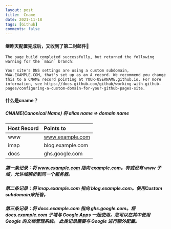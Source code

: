 ```yaml
---
layout: post
title:  Cname
date: 2021-11-18
tags: [Github]
comments: false
---
```

#### 继昨天配置完成后，又收到了第二封邮件📧
```
The page build completed successfully, but returned the following warning for the `main` branch:

Your site's DNS settings are using a custom subdomain, WWW.EXAMPLE.COM, that's set up as an A record. We recommend you change this to a CNAME record pointing at YOUR-USERNAME.github.io. For more information, see https://docs.github.com/github/working-with-github-pages/configuring-a-custom-domain-for-your-github-pages-site.
```
#### 什么是cname？
##### CNAME(Canonical Name) 将 alias name => domain name
| Host Record | Points to |
| :------ |:--- |
| www  |  www.example.com  |
| imap |  blog.example.com |
| docs |  ghs.google.com|
##### 第一条记录：将 www.example.com 指向 example.com。有或没有 www 子域，允许域解析到同一个服务器。
##### 第二条记录：将 imap.example.com 指向 blog.example.com。使用Custom subdomain来托管。
##### 第三条记录：将 docs.example.com 指向 ghs.google.com。将 docs.example.com 子域与 Google Apps 一起使用，您可以在其中使用 Google 的文档管理系统。 此类记录需要与 Google 进行额外配置。
